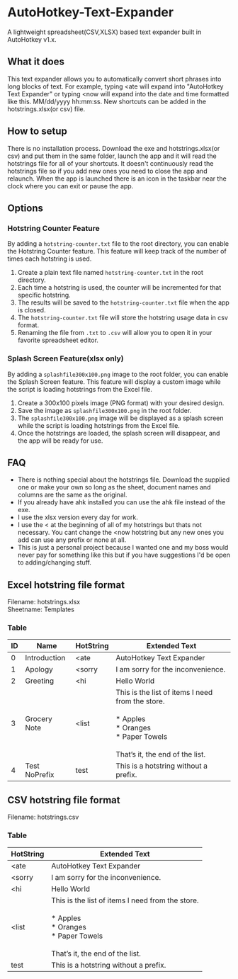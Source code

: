 # AutoHotkey-Text-Expander
A lightweight spreadsheet(CSV,XLSX) based text expander built in AutoHotkey v1.x.

## What it does
This text expander allows you to automatically convert short phrases into long blocks of text. For example, typing <ate will expand into "AutoHotkey Text Expander" or typing <now will expand into the date and time formatted like this. MM/dd/yyyy hh:mm:ss. New shortcuts can be added in the hotstrings.xlsx(or csv) file.

## How to setup
There is no installation process. Download the exe and hotstrings.xlsx(or csv) and put them in the same folder, launch the app and it will read the hotstrings file for all of your shortcuts. It doesn't continuously read the hotstrings file so if you add new ones you need to close the app and relaunch. When the app is launched there is an icon in the taskbar near the clock where you can exit or pause the app.

## Options

### Hotstring Counter Feature
By adding a `hotstring-counter.txt` file to the root directory, you can enable the Hotstring Counter feature. This feature will keep track of the number of times each hotstring is used.

1. Create a plain text file named `hotstring-counter.txt` in the root directory.
2. Each time a hotstring is used, the counter will be incremented for that specific hotstring.
3. The results will be saved to the `hotstring-counter.txt` file when the app is closed.
4. The `hotstring-counter.txt` file will store the hotstring usage data in csv format. 
5. Renaming the file from `.txt` to `.csv` will allow you to open it in your favorite spreadsheet editor. 

### Splash Screen Feature(xlsx only)
By adding a `splashfile300x100.png` image to the root folder, you can enable the Splash Screen feature. This feature will display a custom image while the script is loading hotstrings from the Excel file.
1. Create a 300x100 pixels image (PNG format) with your desired design.
2. Save the image as `splashfile300x100.png` in the root folder.
3. The `splashfile300x100.png` image will be displayed as a splash screen while the script is loading hotstrings from the Excel file.
4. Once the hotstrings are loaded, the splash screen will disappear, and the app will be ready for use.

## FAQ
* There is nothing special about the hotstrings file. Download the supplied one or make your own so long as the sheet, document names and columns are the same as the original.
* If you already have ahk installed you can use the ahk file instead of the exe. 
* I use the xlsx version every day for work.
* I use the < at the beginning of all of my hotstrings but thats not necessary. You cant change the <now hotstring but any new ones you add can use any prefix or none at all.
* This is just a personal project because I wanted one and my boss would never pay for something like this but if you have suggestions I'd be open to adding/changing stuff. 

## Excel hotstring file format

Filename: hotstrings.xlsx  
Sheetname: Templates  

### Table
| ID | Name | HotString | Extended Text |
| -- | ---- | --------- | ------------- |
| 0 | Introduction | <ate | AutoHotkey Text Expander |
| 1 | Apology | <sorry | I am sorry for the inconvenience. |
| 2 | Greeting | <hi | Hello World |
| 3 | Grocery Note | <list | This is the list of items I need from the store.<br><br>    \* Apples<br>    \* Oranges<br>    \* Paper Towels<br><br>That’s it, the end of the list. |
| 4 | Test NoPrefix | test | This is a hotstring without a prefix. |

## CSV hotstring file format

Filename: hotstrings.csv

### Table
| HotString | Extended Text |
| --------- | ------------- |
| <ate | AutoHotkey Text Expander |
| <sorry | I am sorry for the inconvenience. |
| <hi | Hello World |
| <list | This is the list of items I need from the store.<br><br>    \* Apples<br>    \* Oranges<br>    \* Paper Towels<br><br>That’s it, the end of the list. |
| test | This is a hotstring without a prefix. |
